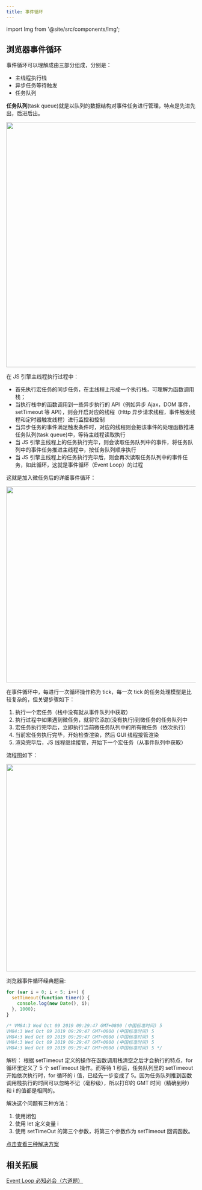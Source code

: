```yaml
---
title: 事件循环
---
```


import Img from '@site/src/components/Img';

## 浏览器事件循环

事件循环可以理解成由三部分组成，分别是：

- 主线程执行栈
- 异步任务等待触发
- 任务队列

**任务队列**(task queue)就是以队列的数据结构对事件任务进行管理，特点是先进先出，后进后出。

<Img width="650" src="https://cosmos-x.oss-cn-hangzhou.aliyuncs.com/image61.png" />

在 JS 引擎主线程执行过程中：

- 首先执行宏任务的同步任务，在主线程上形成一个执行栈，可理解为函数调用栈；
- 当执行栈中的函数调用到一些异步执行的 API（例如异步 Ajax，DOM 事件，setTimeout 等 API），则会开启对应的线程（Http 异步请求线程，事件触发线程和定时器触发线程）进行监控和控制
- 当异步任务的事件满足触发条件时，对应的线程则会把该事件的处理函数推进任务队列(task queue)中，等待主线程读取执行
- 当 JS 引擎主线程上的任务执行完毕，则会读取任务队列中的事件，将任务队列中的事件任务推进主线程中，按任务队列顺序执行
- 当 JS 引擎主线程上的任务执行完毕后，则会再次读取任务队列中的事件任务，如此循环，这就是事件循环（Event Loop）的过程

这就是加入微任务后的详细事件循环：

<Img width="520" src='https://cosmos-x.oss-cn-hangzhou.aliyuncs.com/1Bf7ar.jpg'/>

在事件循环中，每进行一次循环操作称为 tick，每一次 tick 的任务处理模型是比较复杂的，但关键步骤如下：

1. 执行一个宏任务（栈中没有就从事件队列中获取）
2. 执行过程中如果遇到微任务，就将它添加(没有执行)到微任务的任务队列中
3. 宏任务执行完毕后，立即执行当前微任务队列中的所有微任务（依次执行）
4. 当前宏任务执行完毕，开始检查渲染，然后 GUI 线程接管渲染
5. 渲染完毕后，JS 线程继续接管，开始下一个宏任务（从事件队列中获取）

流程图如下：

<Img width="550" src='https://cosmos-x.oss-cn-hangzhou.aliyuncs.com/image63.png'/>

浏览器事件循环经典题目:

```js
for (var i = 0; i < 5; i++) {
  setTimeout(function timer() {
    console.log(new Date(), i);
  }, 1000);
}

/* VM84:3 Wed Oct 09 2019 09:29:47 GMT+0800 (中国标准时间) 5
VM84:3 Wed Oct 09 2019 09:29:47 GMT+0800 (中国标准时间) 5
VM84:3 Wed Oct 09 2019 09:29:47 GMT+0800 (中国标准时间) 5
VM84:3 Wed Oct 09 2019 09:29:47 GMT+0800 (中国标准时间) 5
VM84:3 Wed Oct 09 2019 09:29:47 GMT+0800 (中国标准时间) 5 */
```

解析： 根据 setTimeout 定义的操作在函数调用栈清空之后才会执行的特点，for 循环里定义了 5 个 setTimeout 操作。而等待 1 秒后，任务队列里的 setTimeout 开始依次执行时，for 循环的 i 值，已经先一步变成了 5。因为任务队列推到函数调用栈执行的时间可以忽略不记（毫秒级），所以打印的 GMT 时间（精确到秒）和 i 的值都是相同的。

解决这个问题有三种方法：

1. 使用闭包
2. 使用 let 定义变量 i
3. 使用 setTimeOut 的第三个参数，将第三个参数作为 setTimeout 回调函数。

[点击查看三种解决方案](https://thinkbucket.github.io/docsite/blog/for循环中的setTimeout)

## 相关拓展

[Event Loop 必知必会（六道题）](https://zhuanlan.zhihu.com/p/34182184)
